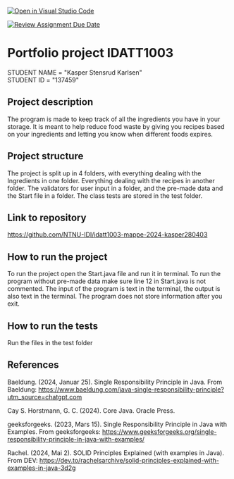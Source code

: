 [![Open in Visual Studio Code](https://classroom.github.com/assets/open-in-vscode-2e0aaae1b6195c2367325f4f02e2d04e9abb55f0b24a779b69b11b9e10269abc.svg)](https://classroom.github.com/online_ide?assignment_repo_id=16532786&assignment_repo_type=AssignmentRepo)

[![Review Assignment Due Date](https://classroom.github.com/assets/deadline-readme-button-22041afd0340ce965d47ae6ef1cefeee28c7c493a6346c4f15d667ab976d596c.svg)](https://classroom.github.com/a/INcAwgxk)
# Portfolio project IDATT1003

[//]: # (TODO: Fill inn your name and student ID)

STUDENT NAME = "Kasper Stensrud Karlsen"  
STUDENT ID = "137459"

## Project description

The program is made to keep track of all the ingredients you have in your storage. It is meant to 
help reduce food waste by giving you recipes based on your ingredients and letting you know when different
foods expires.

## Project structure

[//]: # (TODO: Describe the structure of your project here. How have you used packages in your structure. Where are all sourcefiles stored. Where are all JUnit-test classes stored. etc.)
The project is split up in 4 folders, with everything dealing with the Ingredients in one folder. Everything
dealing with the recipes in another folder. The validators for user input in a folder, and the pre-made data and
the Start file in a folder. The class tests are stored in the test folder.


## Link to repository

[//]: # (TODO: Include a link to your GitHub repository here.)
https://github.com/NTNU-IDI/idatt1003-mappe-2024-kasper280403

## How to run the project

[//]: # (TODO: Describe how to run your project here. What is the main class? What is the main method?
What is the input and output of the program? What is the expected behaviour of the program?)
To run the project open the Start.java file and run it in terminal. To run the program without pre-made
data make sure line 12 in Start.java is not commented. The input of the program is text in the terminal,
the output is also text in the terminal. The program does not store information after you exit.


## How to run the tests

[//]: # (TODO: Describe how to run the tests here.)
Run the files in the test folder

## References

[//]: # (TODO: Include references here, if any. For example, if you have used code from the course book, include a reference to the chapter.
Or if you have used code from a website or other source, include a link to the source.)
Baeldung. (2024, Januar 25). Single Responsibility Principle in Java. From Baeldung: https://www.baeldung.com/java-single-responsibility-principle?utm_source=chatgpt.com

Cay S. Horstmann, G. C. (2024). Core Java. Oracle Press.

geeksforgeeks. (2023, Mars 15). Single Responsibility Principle in Java with Examples. From geeksforgeeks: https://www.geeksforgeeks.org/single-responsibility-principle-in-java-with-examples/

Rachel. (2024, Mai 2). SOLID Principles Explained (with examples in Java). From DEV: https://dev.to/rachelsarchive/solid-principles-explained-with-examples-in-java-3d2g


